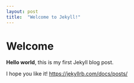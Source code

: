 ```yaml
---
layout: post
title:  "Welcome to Jekyll!"
---
```


# Welcome

**Hello world**, this is my first Jekyll blog post.

I hope you like it!
https://jekyllrb.com/docs/posts/

